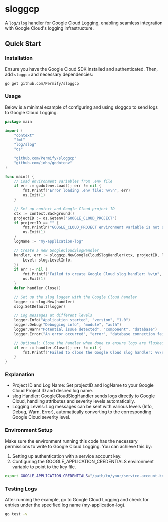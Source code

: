 # sloggcp

A `log/slog` handler for Google Cloud Logging, enabling seamless integration with Google Cloud's logging infrastructure.

## Quick Start

### Installation

Ensure you have the Google Cloud SDK installed and authenticated. Then, add `sloggcp` and necessary dependencies:

```bash
go get github.com/Permify/sloggcp
```

### Usage
Below is a minimal example of configuring and using sloggcp to send logs to Google Cloud Logging.

```go
package main

import (
	"context"
	"fmt"
	"log/slog"
	"os"

	"github.com/Permify/sloggcp"
	"github.com/joho/godotenv"
)

func main() {
	// Load environment variables from .env file
	if err := godotenv.Load(); err != nil {
		fmt.Printf("Error loading .env file: %v\n", err)
		os.Exit(1)
	}

	// Set up context and Google Cloud project ID
	ctx := context.Background()
	projectID := os.Getenv("GOOGLE_CLOUD_PROJECT")
	if projectID == "" {
		fmt.Println("GOOGLE_CLOUD_PROJECT environment variable is not set")
		os.Exit(1)
	}
	logName := "my-application-log"

	// Create a new GoogleCloudSlogHandler
	handler, err := sloggcp.NewGoogleCloudSlogHandler(ctx, projectID, logName, &slog.HandlerOptions{
		Level: slog.LevelInfo,
	})
	if err != nil {
		fmt.Printf("Failed to create Google Cloud slog handler: %v\n", err)
		os.Exit(1)
	}
	defer handler.Close()

	// Set up the slog logger with the Google Cloud handler
	logger := slog.New(handler)
	slog.SetDefault(logger)

	// Log messages at different levels
	logger.Info("Application started", "version", "1.0")
	logger.Debug("Debugging info", "module", "auth")
	logger.Warn("Potential issue detected", "component", "database")
	logger.Error("An error occurred", "error", "database connection failed")

	// Optional: Close the handler when done to ensure logs are flushed
	if err := handler.Close(); err != nil {
		fmt.Printf("Failed to close the Google Cloud slog handler: %v\n", err)
	}
}
```
### Explanation

- Project ID and Log Name: Set projectID and logName to your Google Cloud Project ID and desired log name.
- slog Handler: GoogleCloudSlogHandler sends logs directly to Google Cloud, handling attributes and severity levels automatically.
- Logging Levels: Log messages can be sent with various levels (Info, Debug, Warn, Error), automatically converting to the corresponding Google Cloud severity level.

### Environment Setup

Make sure the environment running this code has the necessary permissions to write to Google Cloud Logging. You can achieve this by:

1. Setting up authentication with a service account key.
2. Configuring the GOOGLE_APPLICATION_CREDENTIALS environment variable to point to the key file.

```bash
export GOOGLE_APPLICATION_CREDENTIALS="/path/to/your/service-account-key.json"
```

### Testing Logs
After running the example, go to Google Cloud Logging and check for entries under the specified log name (my-application-log).
```bash
go test -v
```
